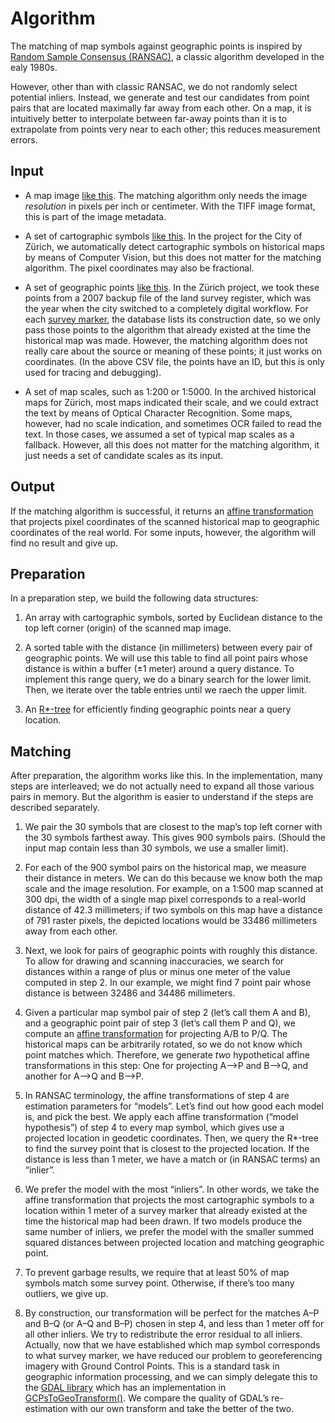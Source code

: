 # Algorithm

The matching of map symbols against geographic points is inspired by
[Random Sample Consensus
(RANSAC)](https://en.wikipedia.org/wiki/Random_sample_consensus), a
classic algorithm developed in the ealy 1980s.

However, other than with classic RANSAC, we do not randomly select
potential inliers. Instead, we generate and test our candidates from
point pairs that are located maximally far away from each other.  On a
map, it is intuitively better to interpolate between far-away points
than it is to extrapolate from points very near to each other; this
reduces measurement errors.

## Input

* A map image [like this](../testdata/HG3099.tif). The matching
  algorithm only needs the image *resolution* in pixels per inch or
  centimeter. With the TIFF image format, this is part of the image
  metadata.

* A set of cartographic symbols [like this](../testdata/symbols.csv).
  In the project for the City of Zürich, we automatically detect
  cartographic symbols on historical maps by means of Computer Vision,
  but this does not matter for the matching algorithm.  The pixel
  coordinates may also be fractional.

* A set of geographic points [like this](../testdata/points.csv).  In
  the Zürich project, we took these points from a 2007 backup file of
  the land survey register, which was the year when the city switched
  to a completely digital workflow. For each [survey
  marker](https://en.wikipedia.org/wiki/Survey_marker), the database
  lists its construction date, so we only pass those points to the
  algorithm that already existed at the time the historical map was
  made. However, the matching algorithm does not really care about the
  source or meaning of these points; it just works on coordinates. (In
  the above CSV file, the points have an ID, but this is only used for
  tracing and debugging).

* A set of map scales, such as 1:200 or 1:5000. In the archived
  historical maps for Zürich, most maps indicated their scale, and we
  could extract the text by means of Optical Character
  Recognition. Some maps, however, had no scale indication, and
  sometimes OCR failed to read the text. In those cases, we assumed a
  set of typical map scales as a fallback.  However, all this does not
  matter for the matching algorithm, it just needs a set of candidate
  scales as its input.


## Output

If the matching algorithm is successful, it returns an [affine
transformation](https://en.wikipedia.org/wiki/Affine_transformation)
that projects pixel coordinates of the scanned historical map to
geographic coordinates of the real world. For some inputs, however,
the algorithm will find no result and give up.


## Preparation

In a preparation step, we build the following data structures:

1. An array with cartographic symbols, sorted by
Euclidean distance to the top left corner (origin)
of the scanned map image.

2. A sorted table with the distance (in millimeters) between every pair
of geographic points. We will use this table to find all point pairs
whose distance is within a buffer (±1 meter) around a query distance.
To implement this range query, we do a binary search for the lower limit.
Then, we iterate over the table entries until we raech the upper limit.

3. An [R*-tree](https://en.wikipedia.org/wiki/R*-tree) for efficiently
finding geographic points near a query location.


## Matching

After preparation, the algorithm works like this. In the implementation,
many steps are interleaved; we do not actually need to expand all those
various pairs in memory. But the algorithm is easier to understand if the
steps are described separately.

1. We pair the 30 symbols that are closest to the map’s top left
corner with the 30 symbols farthest away. This gives 900 symbols
pairs. (Should the input map contain less than 30 symbols, we use a
smaller limit).

2. For each of the 900 symbol pairs on the historical map, we measure
their distance in meters. We can do this because we know both the map
scale and the image resolution. For example, on a 1:500 map scanned at
300 dpi, the width of a single map pixel corresponds to a real-world
distance of 42.3 millimeters; if two symbols on this map have a
distance of 791 raster pixels, the depicted locations would be
33486 millimeters away from each other.

3. Next, we look for pairs of geographic points with roughly this
distance.  To allow for drawing and scanning inaccuracies, we search
for distances within a range of plus or minus one meter of the value
computed in step 2.  In our example, we might find 7 point pair whose
distance is between 32486 and 34486 millimeters.

4. Given a particular map symbol pair of step 2 (let’s call them A and
B), and a geographic point pair of step 3 (let’s call them P and Q),
we compute an
[affine transformation](https://en.wikipedia.org/wiki/Affine_transformation)
for projecting A/B to P/Q. The historical maps can be arbitrarily
rotated, so we do not know which point matches which. Therefore, we
generate _two_ hypothetical affine transformations in this step: One
for projecting A⟶P and B⟶Q, and another for A⟶Q and B⟶P.

5. In RANSAC terminology, the affine transformations of step 4 are
estimation parameters for “models”. Let’s find out how good each
model is, and pick the best. We apply each affine transformation
(“model hypothesis”) of step 4 to every map symbol, which gives use a
projected location in geodetic coordinates. Then, we query the R*-tree
to find the survey point that is closest to the projected location.
If the distance is less than 1 meter, we have a match or (in RANSAC
terms) an “inlier”.

6. We prefer the model with the most “inliers”. In other words, we take
the affine transformation that projects the most cartographic symbols
to a location within 1 meter of a survey marker that already existed
at the time the historical map had been drawn. If two models produce
the same number of inliers, we prefer the model with the smaller summed
squared distances between projected location and matching geographic point.

7. To prevent garbage results, we require that at least 50% of map symbols
match some survey point. Otherwise, if there’s too many outliers,
we give up.

8. By construction, our transformation will be perfect for the matches
A–P and B–Q (or A–Q and B–P) chosen in step 4, and less than 1 meter
off for all other inliers. We try to redistribute the error residual
to all inliers. Actually, now that we have established which map symbol
corresponds to what survey marker, we have reduced our problem to
georeferencing imagery with Ground Control Points. This is a standard
task in geographic information processing, and we can simply
delegate this to the [GDAL library](https://gdal.org/) which has
an implementation in
[GCPsToGeoTransform()](https://gdal.org/en/release-3.9/doxygen/gdal_8h.html#ae6bc0eeea40d1645fbd44d7431c8db07). We compare the quality of GDAL’s
re-estimation with our own transform and take the better of the two.
